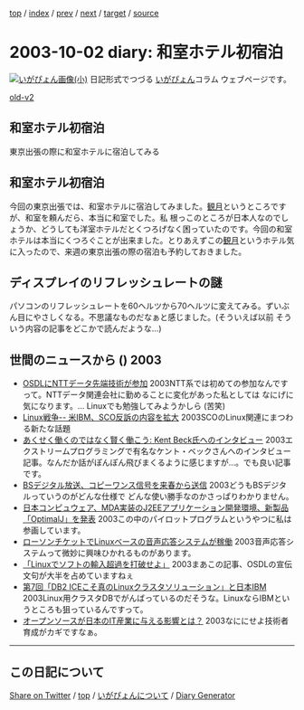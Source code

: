 [top](../index.html) 
 / [index](index.html) 
 / [prev](https://igapyon.github.io/diary/2003/ig030926.html) 
 / [next](https://igapyon.github.io/diary/2003/ig031007.html) 
 / [target](https://igapyon.github.io/diary/2003/ig031002.html) 
 / [source](https://github.com/igapyon/diary/blob/gh-pages/2003/ig031002.html.src.md) 

2003-10-02 diary: 和室ホテル初宿泊
=====================================================================================================
[![いがぴょん画像(小)](https://igapyon.github.io/diary/images/iga200306s.jpg "いがぴょん")](https://igapyon.github.io/diary/memo/memoigapyon.html) 日記形式でつづる [いがぴょん](https://igapyon.github.io/diary/memo/memoigapyon.html)コラム ウェブページです。

[old-v2](ig031002-orig.html)

## 和室ホテル初宿泊

東京出張の際に和室ホテルに宿泊してみる


## 和室ホテル初宿泊

今回の東京出張では、和室ホテルに宿泊してみました。[観月](http://www.kangetsu.com/)というところですが、和室を頼んだら、本当に和室でした。私 根っこのところが日本人なのでしょうか、どうしても洋室ホテルだとくつろげなく困っていたのです。今回の和室ホテルは本当にくつろぐことが出来ました。とりあえずこの[観月](http://www.kangetsu.com/)というホテル気に入ったので、来週の東京出張の際の宿泊も予約しておきました。

## ディスプレイのリフレッシュレートの謎

パソコンのリフレッシュレートを60ヘルツから70ヘルツに変えてみる。ずいぶん目にやさしくなる。不思議なものだなぁと感じました。(そういえば以前 そういう内容の記事をどこかで読んだような…)

## 世間のニュースから () 2003

* [OSDLにNTTデータ先端技術が参加](http://www.zdnet.co.jp/news/0309/25/njbt_06.html)  2003NTT系では初めての参加なんですって。NTTデータ関連会社に勤めることに変化があった私としては なにげに気になります。… Linuxでも勉強してみようかしら (苦笑)
* [Linux戦争-- 米IBM、SCO反訴の内容を拡大](http://japan.cnet.com/news/ent/story/0,2000047623,20061127,00.htm)  2003SCOのLinux関連にまつわる新たな話題
* [あくせく働くのではなく賢く働こう: Kent Beck氏へのインタビュー](http://www-6.ibm.com/jp/developerworks/java/030926/j_j-beck.html)  2003エクストリームプログラミングで有名なケント・ベックさんへのインタビュー記事。なんだか話がぽんぽん飛びまくるように感じますが…。でも良い記事です。
* [BSデジタル放送、コピーワンス信号を来春から送信](http://www.zdnet.co.jp/news/0309/30/njbt_07.html)  2003どうもBSデジタルっていうのがどんな仕様で どんな使い勝手なのかさっぱりわかりません。
* [日本コンピュウェア、MDA実装のJ2EEアプリケーション開発環境、新製品「OptimalJ」を発表](http://www.compuware.co.jp/corporate/pressrelease/2003/031001.html)  2003この中のパイロットプログラムというやつに私は参画しています。
* [ローソンチケットでLinuxベースの音声応答システムが稼働](http://itpro.nikkeibp.co.jp/free/SI/NEWS/20030924/134996/index.shtml)  2003音声応答システムって微妙に興味ひかれるものがあります。
* [「Linuxでソフトの輸入超過を打破せよ」](http://itpro.nikkeibp.co.jp/free/NC/NEWS/20030925/135052/index.shtml)  2003まあこの記事、OSDLの宣伝文句が大半を占めていますねぇ
* [第7回「DB2 ICEこそ真のLinuxクラスタソリューション」と日本IBM](http://www.zdnet.co.jp/enterprise/0309/30/epn03.html)  2003Linux用クラスタDBでがんばっているのだそうな。LinuxならIBMというところも狙っているんですって。
* [オープンソースが日本のIT産業に与える影響とは？](http://japan.cnet.com/news/ent/story/0,2000047623,20061194,00.htm)  2003なににせよ技術者育成がカギですなぁ。

----------------------------------------------------------------------------------------------------

## この日記について

[Share on Twitter](https://twitter.com/intent/tweet?hashtags=igapyon%2Cdiary%2C%E3%81%84%E3%81%8C%E3%81%B4%E3%82%87%E3%82%93&text=%E5%92%8C%E5%AE%A4%E3%83%9B%E3%83%86%E3%83%AB%E5%88%9D%E5%AE%BF%E6%B3%8A&url=https%3A%2F%2Figapyon.github.io%2Fdiary%2F2003%2Fig031002.html) / [top](../index.html) / [いがぴょんについて](https://igapyon.github.io/diary/memo/memoigapyon.html) / [Diary Generator](https://github.com/igapyon/igapyonv3)
